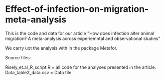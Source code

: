 # Effect-of-infection-on-migration-meta-analysis

This is the code and data for our article "How does infection alter animal migration? A meta-analysis across experiemntal and observational studies"

We carry uot the analysis with in the package Metafor.

Source files:

Risely_et.al_R_script.R = all code for the analyses presented in the article.
Data_table2_data.csv = Data file
